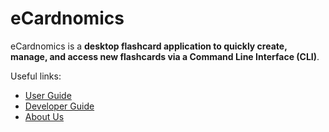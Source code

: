 # eCardnomics

eCardnomics is a **desktop flashcard application to quickly create, manage, and access new flashcards via a Command
 Line Interface (CLI)**.

Useful links:
* [User Guide](UserGuide.md)
* [Developer Guide](DeveloperGuide.md)
* [About Us](AboutUs.md)
